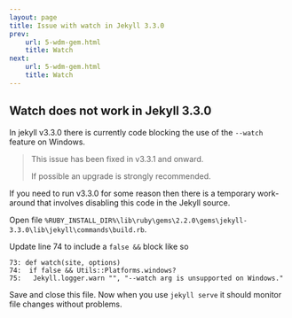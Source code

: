```yaml
---
layout: page
title: Issue with watch in Jekyll 3.3.0 
prev:
    url: 5-wdm-gem.html
    title: Watch
next:
    url: 5-wdm-gem.html
    title: Watch
---
```


## Watch does not work in Jekyll 3.3.0
In jekyll v3.3.0 there is currently code blocking the use of the `--watch` feature on Windows.

> This issue has been fixed in v3.3.1 and onward. 
> 
> If possible an upgrade is strongly recommended. 

If you need to run v3.3.0 for some reason then there is a temporary work-around that involves disabling this code in the Jekyll source.  

Open file `%RUBY_INSTALL_DIR%\lib\ruby\gems\2.2.0\gems\jekyll-3.3.0\lib\jekyll\commands\build.rb`. 

Update line 74 to include a `false &&` block like so

```
73: def watch(site, options)
74:  if false && Utils::Platforms.windows?
75:   Jekyll.logger.warn "", "--watch arg is unsupported on Windows."
```
Save and close this file. Now when you use `jekyll serve` it should monitor file changes without problems.